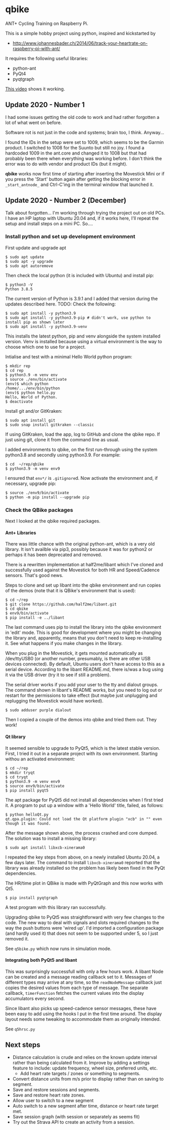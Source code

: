 # qbike
ANT+ Cycling Training on Raspberry Pi.

This is a simple hobby project using python, inspired and kickstarted by
* http://www.johannesbader.ch/2014/06/track-your-heartrate-on-raspberry-pi-with-ant/

It requires the following useful libraries:
* python-ant
* PyQt4
* pyqtgraph

[This video](http://youtu.be/lVoNQ8jtVbI) shows it working.

## Update 2020 - Number 1

I had some issues getting the old code to work and had rather forgotten a lot of what went on before.

Software rot is not just in the code and systems; brain too, I think. Anyway...

I found the IDs in the setup were set to 1009, which seems to be the Garmin product. I switched to 1008 for the Suunto but
still no joy. I found a hardcoded 1009 in the ant.core and changed it to 1008 but that had probably been there when
everything was working before. I don't think the error was to do with vendor and product IDs (but it might).

**qbike** works now first time of starting after inserting the Movestick Mini or if you press the 'Start' button again after
getting the blocking error in ```_start_antnode_``` and Ctrl-C'ing in the terminal window that launched it.

## Update 2020 - Number 2 (December)

Talk about forgotten... I'm working through trying the project out on old PCs. I have an HP laptop with Ubuntu 20.04 and,
if it works here, I'll repeat the setup and install steps on a mini PC. So....

### Install python and set up development environment

First update and upgrade apt

```
$ sudo apt update
$ sudo apt -y upgrade
$ sudo apt autoremove
```

Then check the local python (it is included with Ubuntu) and install pip:

```
$ python3 -V
Python 3.8.5
```
The current version of Python is 3.9.1 and I added that version during the updates described here. TODO: Check the following:

```
$ sudo apt install -y python3.9
$ sudo apt install -y python3.9-pip # didn't work, use python to install pip as shown later
$ sudo apt install -y python3.9-venv
```
This installs the latest python, pip and venv alongside the system installed version. Venv is installed because using a virtual environment is the way to choose which one to use for a project.

Intialise and test with a minimal Hello World python program:

```
$ mkdir rep
$ cd rep
$ python3.9 -m venv env
$ source ./env/bin/activate
(env)$ which python
/home/.../env/bin/python
(env)$ python hello.py
Hello, World of Python.
$ deactivate
```

Install git and/or GitKraken:

```
$ sudo apt install git
$ sudo snap install gitkraken --classic
```

If using GitKraken, load the app, log to GitHub and clone the qbike repo. If just using git, clone it from the command line as usual.

I added environments to qbike, on the first run-through using the system python3.8 and secondly using python3.9. For example:

```
$ cd  ~/rep/qbike
$ python3.9 -m venv env9
```

I ensured that `env*/` is `.gitignore`d. Now activate the environment and, if necessary, upgrade pip:

```
$ source ./env9/bin/activate
$ python -m pip install --upgrade pip
```

### Check the QBike packages

Next I looked at the qbike required packages.

#### Ant+ Libraries

There was little chance with the original python-ant, which is a very old library. It isn't availble via pip3, possibly because it was for python2 or perhaps it has been deprecated and removed.

There is a rewritten implementation at half2me/libant which I've cloned and successfully used against the Movestick for both HR and Speed/Cadence sensors. That's good news.

Steps to clone and set up libant into the qbike environment and run copies of the demos (note that it is QBike's environment that is used):

```
$ cd ~/rep
$ git clone https://github.com/half2me/libant.git
$ cd qbike
$ env9/bin/activate
$ pip install -e ../libant
```

The last command uses pip to install the library into the qbike environment in 'edit' mode. This is good for development where you might be changing the library and, apparently, means that you don't need to keep re-installing it. See what happens if you make changes in the library.

When you plug in the Movestick, it gets mounted automatically as /dev/ttyUSB0 (or another number, presumably, is there are other USB devices connected). By default, Ubuntu users don't have access to this as a serial device. According to the libant README.md, there is/was a bug using it via the USB driver (try it to see if still a problem).

The serial driver works if you add your user to the tty and dialout groups. The command shown in libant's README works, but you need to log out or restart for the permissions to take effect (but maybe just unplugging and replugging the Movestick would have worked).

```
$ sudo adduser purple dialout
```

Then I copied a couple of the demos into qbike and tried them out. They work!

#### Qt library

It seemed sensible to upgrade to PyQt5, which is the latest stable version. First, I tried it out in a separate project with its own environment. Starting withou an activated environment:

```
$ cd ~/rep
$ mkdir tryqt
$ cd tryqt
$ python3.9 -m venv env9
$ source env9/bin/activate
$ pip install pyqt5
```

The apt package for PyQt5 did not install all dependencies when I first tried it. A program to put up a window with a 'Hello World' title, failed, as follows:

```
$ python helloQt.py
qt.qpa.plugin: Could not load the Qt platform plugin "xcb" in "" even though it was found.
```

After the message shown above, the process crashed and core dumped. The solution was to install a missing library:

```
$ sudo apt install libxcb-xinerama0
```

I repeated the key steps from above, on a newly installed Ubuntu 20.04, a few days later. The command to install `libxcb-xinerama0` reported that the library was already installed so the problem has likely been fixed in the PyQt dependencies.

The HR/time plot in QBike is made with PyQtGraph and this now works with Qt5.

```
$ pip install pyqtgraph
```

A test program with this library ran successfully.

Upgrading qbike to PyQt5 was straightforward with very few changes to the code. The new way to deal with signals and slots required changes to the way the push buttons were 'wired up'. I'd imported a configuration package (and hardly used it) that does not seem to be supported under 5, so I just removed it.

See `q5bike.py` which now runs in simulation mode.

#### Integrating both PyQt5 and libant

This was surprisingly successfull with only a few hours work. A libant Node can be created and a message reading callback set to it. Messages of different types may arrive at any time, so the `readNodeMessage` callback just copies the desired values from each type of message. The separate callback, `timerFunction` fetches the current values into the display accumulators every second.

Since libant also picks up speed-cadence sensor messages, these have been easy to add using the hooks I put in the first time around. The display layout needs some tweaking to accommodate them as originally intended.

See `q5hrsc.py`

## Next steps

* Distance calculation is crude and relies on the known update interval rather than being calculated from it. Improve by adding a settings feature to include: update frequency, wheel size, preferred units, etc.
  * Add heart rate targets / zones or something to segments.
* Convert distance units from m/s prior to display rather than on saving to segment.
* Save and restore sessions and segments.
* Save and restore heart rate zones.
* Allow user to switch to a new segment
* Auto switch to a new segment after time, distance or heart rate target met.
* Save session graph (with session or separately as seems fit)
* Try out the Strava API to create an activity from a session.

